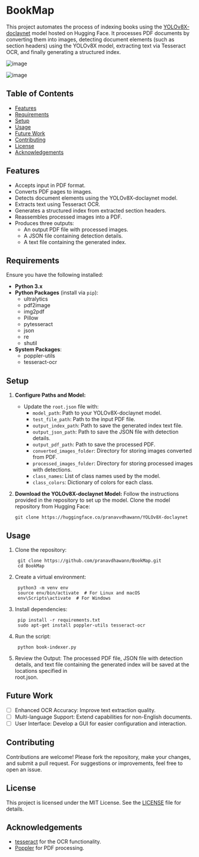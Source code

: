 # BookMap

This project automates the process of indexing books using the [YOLOv8X-doclaynet](https://huggingface.co/pranavvdhawann/YOLOv8X-doclaynet) model hosted on Hugging Face. It processes PDF documents by converting them into images, detecting document elements (such as section headers) using the YOLOv8X model, extracting text via Tesseract OCR, and finally generating a structured index.

![image](https://github.com/user-attachments/assets/dd53fd20-afd9-411c-95b5-eaad98aa751a)

![image](https://github.com/user-attachments/assets/622f3ff2-6d74-49c2-a5f9-0a569890a8ec)

## Table of Contents
- [Features](#features)
- [Requirements](#requirements)
- [Setup](#setup)
- [Usage](#usage)
- [Future Work](#future-work)
- [Contributing](#contributing)
- [License](#license)
- [Acknowledgements](#acknowledgements)
  
## Features
- Accepts input in PDF format.
- Converts PDF pages to images.
- Detects document elements using the YOLOv8X-doclaynet model.
- Extracts text using Tesseract OCR.
- Generates a structured index from extracted section headers.
- Reassembles processed images into a PDF.
- Produces three outputs:
  - An output PDF file with processed images.
  - A JSON file containing detection details.
  - A text file containing the generated index.
  
## Requirements
Ensure you have the following installed:
- **Python 3.x**
- **Python Packages** (install via `pip`):
  - ultralytics
  - pdf2image
  - img2pdf
  - Pillow
  - pytesseract
  - json
  - re
  - shutil
- **System Packages**:
  - poppler-utils
  - tesseract-ocr
    
## Setup
1. **Configure Paths and Model:**
   - Update the `root.json` file with:
     - `model_path`: Path to your YOLOv8X-doclaynet model.
     - `test_file_path`: Path to the input PDF file.
     - `output_index_path`: Path to save the generated index text file.
     - `output_json_path`: Path to save the JSON file with detection details.
     - `output_pdf_path`: Path to save the processed PDF.
     - `converted_images_folder`: Directory for storing images converted from PDF.
     - `processed_images_folder`: Directory for storing processed images with detections.
     - `class_names`: List of class names used by the model.
     - `class_colors`: Dictionary of colors for each class.

2. **Download the YOLOv8X-doclaynet Model:**
   Follow the instructions provided in the repository to set up the model.
   Clone the model repository from Hugging Face:
   ```
   git clone https://huggingface.co/pranavvdhawann/YOLOv8X-doclaynet
   ```
   
## Usage
1. Clone the repository:
   ```
    git clone https://github.com/pranavdhawann/BookMap.git
    cd BookMap
   ```
2. Create a virtual environment:
   ```
    python3 -m venv env
    source env/bin/activate  # For Linux and macOS
    env\Scripts\activate  # For Windows
   ```
3. Install dependencies:
   ```
    pip install -r requirements.txt
    sudo apt-get install poppler-utils tesseract-ocr
   ```
4. Run the script:
   ```
    python book-indexer.py
   ```
5. Review the Output:
   The processed PDF file, JSON file with detection details, and text file containing the generated index will be saved at the locations specified in       
   root.json.
   
## Future Work
- [ ] Enhanced OCR Accuracy: Improve text extraction quality.
- [ ] Multi-language Support: Extend capabilities for non-English documents.
- [ ] User Interface: Develop a GUI for easier configuration and interaction.

## Contributing
Contributions are welcome! Please fork the repository, make your changes, and submit a pull request. For suggestions or improvements, feel free to open an issue.

## License
This project is licensed under the MIT License. See the [LICENSE](LICENSE) file for details.

## Acknowledgements

- [tesseract](https://github.com/tesseract-ocr/tesseract) for the OCR functionality.
- [Poppler](https://poppler.freedesktop.org/) for PDF processing.
